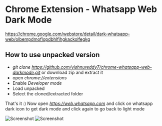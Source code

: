 # Chrome Extension - Whatsapp Web Dark Mode

https://chrome.google.com/webstore/detail/dark-whatsapp-web/olbempdmoflopdbhlfihgkackolfegkg

## How to use unpacked version

* *git clone https://github.com/vishnureddy7/chrome-whatsapp-web-darkmode.git* or download zip and extract it
* open *chrome://extensions*
* Enable *Developer mode*
* Load unpacked
* Select the cloned/extracted folder

That's it :) Now open *https://web.whatsapp.com* and click on whatsapp dark icon to get dark mode and click again to go back to light mode

![Screenshot](https://github.com/vishnureddy7/dark-whatsapp-web-chrome/blob/master/images/screenshot-1.jpg)
![Screenshot](https://github.com/vishnureddy7/dark-whatsapp-web-chrome/blob/master/images/screenshot-2.jpg)

